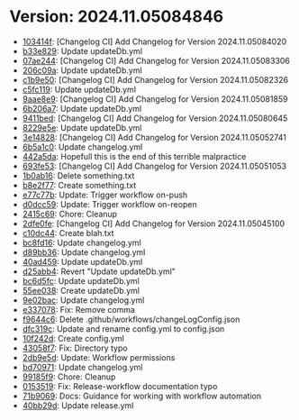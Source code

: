# Version: 2024.11.05084846

* [103414f](https://github.com/ford-jones/Lazarus/commit/103414f176b0f574ade1abb050827969fe15584f): [Changelog CI] Add Changelog for Version 2024.11.05084020
* [b33e829](https://github.com/ford-jones/Lazarus/commit/b33e829636ea33b315029cfd3fa3b87010f0c6b3): Update updateDb.yml
* [07ae244](https://github.com/ford-jones/Lazarus/commit/07ae244cd5487f51a1cead7dee27dac54019764b): [Changelog CI] Add Changelog for Version 2024.11.05083306
* [206c09a](https://github.com/ford-jones/Lazarus/commit/206c09a08306e064c67aec25fcd7a6e2ad6280d1): Update updateDb.yml
* [c1b9e50](https://github.com/ford-jones/Lazarus/commit/c1b9e502706cb91553a225fa09929ab65b388cd1): [Changelog CI] Add Changelog for Version 2024.11.05082326
* [c5fc119](https://github.com/ford-jones/Lazarus/commit/c5fc11949b48a56c5957e243a474082484f15675): Update updateDb.yml
* [9aae8e9](https://github.com/ford-jones/Lazarus/commit/9aae8e918b84053da57d391d4be21f5794764458): [Changelog CI] Add Changelog for Version 2024.11.05081859
* [6b206a7](https://github.com/ford-jones/Lazarus/commit/6b206a7dde7668ec9ac18d8b98cad7efe54a4fbc): Update updateDb.yml
* [9411bed](https://github.com/ford-jones/Lazarus/commit/9411bed42da55699cb1ce2c34842675617e145bb): [Changelog CI] Add Changelog for Version 2024.11.05080645
* [8229e5e](https://github.com/ford-jones/Lazarus/commit/8229e5e00e683d28a0375f2841cb5d6df7799c1c): Update updateDb.yml
* [3e14828](https://github.com/ford-jones/Lazarus/commit/3e14828e10902c920fdfd93a059f52c9afe35d0e): [Changelog CI] Add Changelog for Version 2024.11.05052741
* [6b5a1c0](https://github.com/ford-jones/Lazarus/commit/6b5a1c0686051a4f6c95f74a8d7a1266076f58d1): Update changelog.yml
* [442a5da](https://github.com/ford-jones/Lazarus/commit/442a5dafa2ec76442562e2fc406cb69b76a79dc3): Hopefull this is the end of this terrible malpractice
* [693fe53](https://github.com/ford-jones/Lazarus/commit/693fe533219670ac86fc14dbc8e673ec90193c86): [Changelog CI] Add Changelog for Version 2024.11.05051053
* [1b0ab16](https://github.com/ford-jones/Lazarus/commit/1b0ab16592a77b3a536319476a6b96755be5cce5): Delete something.txt
* [b8e2f77](https://github.com/ford-jones/Lazarus/commit/b8e2f77cba7549559316aa354b10eedb85bd3eb7): Create something.txt
* [e77c77b](https://github.com/ford-jones/Lazarus/commit/e77c77be9ddb2901c4fdde8b4d7a81f48d94908d): Update: Trigger workflow on-push
* [d0dcc59](https://github.com/ford-jones/Lazarus/commit/d0dcc59077cad45faaefd040906432577e67cedf): Update: Trigger workflow on-reopen
* [2415c69](https://github.com/ford-jones/Lazarus/commit/2415c694b958ff37ae384747d1a50f1747696aa6): Chore: Cleanup
* [2dfe0fe](https://github.com/ford-jones/Lazarus/commit/2dfe0fe3ee63f08a2897482bb461b2518aad3593): [Changelog CI] Add Changelog for Version 2024.11.05045100
* [c10dc44](https://github.com/ford-jones/Lazarus/commit/c10dc4466754c5f3ef4510da13d0762e27926f4e): Create blah.txt
* [bc8fd16](https://github.com/ford-jones/Lazarus/commit/bc8fd168b04eb65774d8db1b5f67dbc44a475f82): Update changelog.yml
* [d89bb36](https://github.com/ford-jones/Lazarus/commit/d89bb36f30ad9d88b022e608687883d314c73d60): Update changelog.yml
* [40ad459](https://github.com/ford-jones/Lazarus/commit/40ad459e455b22858d19bfc82fa67a5e3468b28e): Update updateDb.yml
* [d25abb4](https://github.com/ford-jones/Lazarus/commit/d25abb4860d94f31338eb88290ee22e5afa0c3de): Revert "Update updateDb.yml"
* [bc6d5fc](https://github.com/ford-jones/Lazarus/commit/bc6d5fca07f74639d5b662741322c640cc90035a): Update updateDb.yml
* [55ee038](https://github.com/ford-jones/Lazarus/commit/55ee03896c2687960ed215738b9b17e18ff524b5): Create updateDb.yml
* [9e02bac](https://github.com/ford-jones/Lazarus/commit/9e02bac80929402db48819fd85e53d9217665999): Update changelog.yml
* [e337078](https://github.com/ford-jones/Lazarus/commit/e337078b5bd38b226f643ddf7507fce5e853ad12): Fix: Remove comma
* [f9644c6](https://github.com/ford-jones/Lazarus/commit/f9644c6242e2d773f0e0dba79f132166bcf31f3a): Delete .github/workflows/changeLogConfig.json
* [dfc319c](https://github.com/ford-jones/Lazarus/commit/dfc319cafcae0409d1a1014dca9f081df18db4b8): Update and rename config.yml to config.json
* [10f242d](https://github.com/ford-jones/Lazarus/commit/10f242d50a069a876ee6a3fa337d0e3178ac7722): Create config.yml
* [43058f7](https://github.com/ford-jones/Lazarus/commit/43058f7f81de43bf700dc215e6808e6cee367a76): Fix: Directory typo
* [2db9e5d](https://github.com/ford-jones/Lazarus/commit/2db9e5d020ca9aca52045d2e8dda3f3047488a97): Update: Workflow permissions
* [bd70971](https://github.com/ford-jones/Lazarus/commit/bd7097194bd98ae824c08979a4da7de7ac78d900): Update changelog.yml
* [99185f9](https://github.com/ford-jones/Lazarus/commit/99185f97a1b8a2b74ba151d9a0416ddb99cce666): Chore: Cleanup
* [0153519](https://github.com/ford-jones/Lazarus/commit/0153519f7916d28cd9ed4e602a2d2d20547db675): Fix: Release-workflow documentation typo
* [71b9069](https://github.com/ford-jones/Lazarus/commit/71b90698ee636ff3648e25fca68d3039d6a623cf): Docs: Guidance for working with workflow automation
* [40bb29d](https://github.com/ford-jones/Lazarus/commit/40bb29d3bedd0be32dad0321a9ce9d5c49db1fac): Update release.yml
